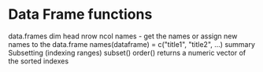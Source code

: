 # Data Frame functions

data.frames
  dim
  head
  nrow
  ncol
  names  - get the names or assign new names to the data.frame
  names(dataframe)  = c("title1", "title2", ...)
  summary
  Subsetting (indexing ranges)
  subset()
  order() returns a numeric vector of the sorted indexes


